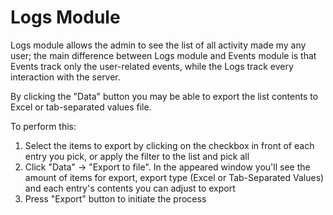 # Logs Module

Logs module allows the admin to see the list of all activity made my any user; the main difference between Logs module and Events module is that Events track only the user-related events, while the Logs track every interaction with the server.

By clicking the "Data" button you may be able to export the list contents to Excel or tab-separated values file.

To perform this:

1. Select the items to export by clicking on the checkbox in front of each entry you pick, or apply the filter to the list and pick all
2. Click "Data" &rarr; "Export to file". In the appeared window you'll see the amount of items for export, export type (Excel or Tab-Separated Values) and each entry's contents you can adjust to export
3. Press "Export" button to initiate the process